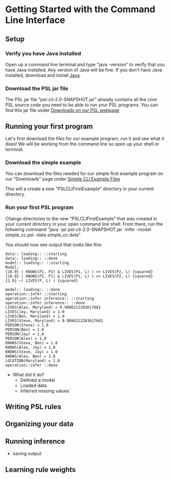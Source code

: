 # Getting Started with the Command Line Interface
## Setup
### Verify you have Java installed
Open up a command line terminal and type "java -version" to verify that you have Java installed. Any version of Java will be fine.
If you don't have Java installed, download and install [Java](http://java.com/en/).

### Download the PSL jar file
The PSL jar file "psl-cli-2.0-SNAPSHOT.jar" already contains all the core PSL source code you need to be able to run your PSL programs. You can find this jar file under [Downloads on our PSL webpage](http://psl.umiacs.umd.edu/downloads/)
## Running your first program
Let's first download the files for our example program, run it and see what it does! We will be working from the command line so open up your shell or terminal.
### Download the simple example
You can download the files needed for our simple first example program on our "Downloads" page under [Simple CLI Example Files](http://psl.umiacs.umd.edu/downloads/simple_CLI_example)

This will a create a new "PSLCLIFirstExample" directory in your current directory.

### Run your first PSL program

Change directories to the new "PSLCLIFirstExample" that was created in your current directory in your open command line shell. From there, run the following command "java -jar psl-cli-2.0-SNAPSHOT.jar -infer -model simple_cc.psl -data simple_cc.data"

You should now see output that looks like this: 

```
data:: loading:: ::starting
data:: loading:: ::done
model:: loading:: ::starting
Model:
{10.0} ( KNOWS(P1, P2) & LIVES(P1, L) ) >> LIVES(P2, L) {squared}
{10.0} ( KNOWS(P2, P1) & LIVES(P1, L) ) >> LIVES(P2, L) {squared}
{2.0} ~( LIVES(P, L) ) {squared}

model:: loading:: ::done
operation::infer ::starting
operation::infer inference:: ::starting
operation::infer inference:: ::done
LIVES(Alex, Maryland) = 0.9086212203617681
LIVES(Jay, Maryland) = 1.0
LIVES(Ben, Maryland) = 1.0
LIVES(Steve, Maryland) = 0.9086212203617681
PERSON(Steve) = 1.0
PERSON(Ben) = 1.0
PERSON(Jay) = 1.0
PERSON(Alex) = 1.0
KNOWS(Steve, Ben) = 1.0
KNOWS(Alex, Jay) = 1.0
KNOWS(Steve, Jay) = 1.0
KNOWS(Alex, Ben) = 1.0
LOCATION(Maryland) = 1.0
operation::infer ::done
```

- What did it do?
   - Defined a model
   - Loaded data
   - Inferred missing values`

## Writing PSL rules

## Organizing your data 

## Running inference
- saving output

## Learning rule weights
